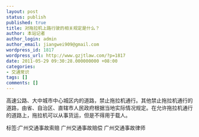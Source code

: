 ```yaml
---
layout: post
status: publish
published: true
title: 对拖拉机上路行驶的相关规定是什么？
author: 本站记者
author_login: admin
author_email: jiangwei909@gmail.com
wordpress_id: 1817
wordpress_url: http://www.gzjtlaw.com/?p=1817
date: 2011-05-29 09:30:28.000000000 +08:00
categories:
- 交通常识
tags: []
comments: []
---
```

高速公路、大中城市中心城区内的道路，禁止拖拉机通行。其他禁止拖拉机通行的道路，由省、自治区、直辖市人民政府根据当地实际情况规定。在允许拖拉机通行的道路上，拖拉机可以从事货运，但是不得用于载人。 标签:广州交通事故索赔 广州交通事故赔偿 广州交通事故律师
